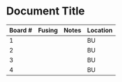 # Document Title

| Board # | Fusing | Notes | Location |
| ---     | ---    | ---   | ---      |
| 1       |        |       | BU       |
| 2       |        |       | BU       |
| 3       |        |       | BU       |
| 4       |        |       | BU       |
